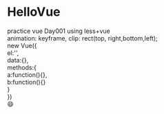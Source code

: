 # HelloVue
practice vue
Day001
using less+vue  
animation: keyframe, clip: rect(top, right,bottom,left);  
new Vue({  
  el:'',  
  data:{},  
  methods:{  
    a:function(){},  
    b:function(){}  
  }  
})  
😄  
